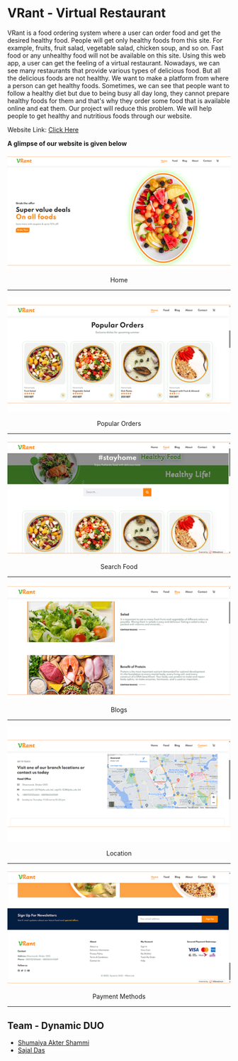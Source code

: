 # VRant - Virtual Restaurant
VRant is a food ordering system where a user can order food and get the desired healthy food. People will get only healthy foods from this site. For example, fruits, fruit salad, vegetable salad, chicken soup, and so on. Fast food or any unhealthy food will not be available on this site. Using this web app, a user can get the feeling of a virtual restaurant. Nowadays, we can see many restaurants that provide various types of delicious food. But all the delicious foods are not healthy. We want to make a platform from where a person can get healthy foods. Sometimes, we can see that people want to follow a healthy diet but due to being busy all day long, they cannot prepare healthy foods for them and that's why they order some food that is available online and eat them. Our project will reduce this problem. We will help people to get healthy and nutritious foods through our website.

Website Link: [Click Here](https://vrant.000webhostapp.com/)


**A glimpse of our website is given below**

![app](git_img/1.png)
<p align="center">Home</p>
<hr width="100%" color="black">

![book](git_img/2.png)
<p align="center">Popular Orders</p>
<hr width="100%" color="black">

![book](git_img/3.png)
<p align="center">Search Food</p>
<hr width="100%" color="black">

![book](git_img/4.png)
<p align="center">Blogs</p>
<hr width="100%" color="black">

![book](git_img/5.png)
<p align="center">Location</p>
<hr width="100%" color="black">

![book](git_img/6.png)
<p align="center">Payment Methods</p>
<hr width="100%" color="black">

## Team - Dynamic DUO
  * [Shumaiya Akter Shammi](https://github.com/Shammi179)<br>
  * [Sajal Das](https://github.com/sajaldas19)